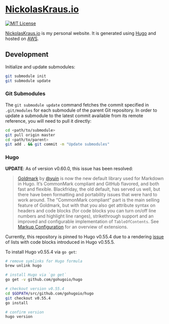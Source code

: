 # [NickolasKraus.io](https://nickolaskraus.io)

[![MIT License](https://img.shields.io/badge/License-MIT-blue.svg)](https://github.com/NickolasHKraus/nickolaskraus.io/blob/master/LICENSE)

[NickolasKraus.io](https://nickolaskraus.io) is my personal website. It is generated using [Hugo](https://gohugo.io) and hosted on [AWS](https://aws.amazon.com).

## Development

Initialize and update submodules:

```bash
git submodule init
git submodule update
```

### Git Submodules

The `git submodule update` command fetches the commit specified in `.git/modules` for each submodule of the parent Git repository. In order to update a submodule to the latest commit available from its remote reference, you will need to pull it directly:

```bash
cd <path/to/submodule>
git pull origin master
cd <path/to/parent>
git add . && git commit -m "Update submodules"
```

### Hugo

**UPDATE**: As of version v0.60.0, this issue has been resolved:

>[Goldmark](https://github.com/yuin/goldmark) by [@yuin](https://github.com/yuin) is now the new default library used for Markdown in Hugo. It’s CommonMark compliant and GitHub flavored, and both fast and flexible. Blackfriday, the old default, has served us well, but there have been formatting and portability issues that were hard to work around. The “CommonMark compliant” part is the main selling feature of Goldmark, but with that you also get attribute syntax on headers and code blocks (for code blocks you can turn on/off line numbers and highlight line ranges), strikethrough support and an improved and configurable implementation of `TableOfContents`. See [Markup Configuration](https://gohugo.io/getting-started/configuration-markup) for an overview of extensions.

Currently, this repository is pinned to Hugo v0.55.4 due to a rendering [issue](https://github.com/gohugoio/hugo/issues/6040) of lists with code blocks introduced in Hugo v0.55.5.

To install Hugo v0.55.4 via `go get`:

```bash
# remove symlinks for Hugo formula
brew unlink hugo

# install Hugo via `go get`
go get -v github.com/gohugoio/hugo

# checkout version v0.55.4
cd $GOPATH/src/github.com/gohugoio/hugo
git checkout v0.55.4
go install

# confirm version
hugo version
```
